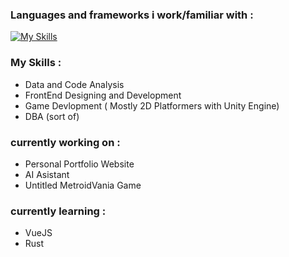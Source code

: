 ### Languages and frameworks i work/familiar with :
[![My Skills](https://skillicons.dev/icons?i=js,ts,html,css,bootstrap,nextjs,nodejs,express,cs,dart,flutter,java,py,mysql,r)](https://skillicons.dev)

### My Skills :
- Data and Code Analysis
- FrontEnd Designing and Development
- Game Devlopment ( Mostly 2D Platformers with Unity Engine)
- DBA (sort of)
  






### currently working on : 
- Personal Portfolio Website
- AI Asistant
- Untitled MetroidVania Game 

### currently learning :
- VueJS
- Rust


<!--
**LordMcKinzie/LordMcKinzie** is a ✨ _special_ ✨ repository because its `README.md` (this file) appears on your GitHub profile.

Here are some ideas to get you started:

- 🔭 I’m currently working on ...
- 🌱 I’m currently learning ...
- 👯 I’m looking to collaborate on ...
- 🤔 I’m looking for help with ...
- 💬 Ask me about ...
- 📫 How to reach me: ...
- 😄 Pronouns: ...
- ⚡ Fun fact: ...
-->
